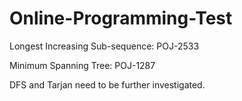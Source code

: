 # Online-Programming-Test

Longest Increasing Sub-sequence: POJ-2533

Minimum Spanning Tree: POJ-1287

DFS and Tarjan need to be further investigated.
